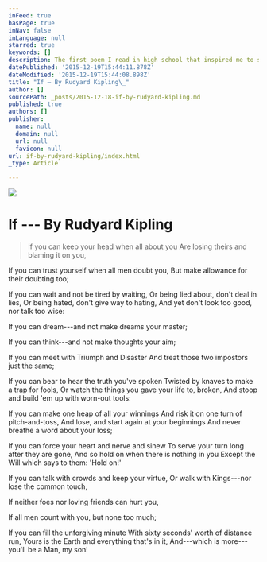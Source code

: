```yaml
---
inFeed: true
hasPage: true
inNav: false
inLanguage: null
starred: true
keywords: []
description: The first poem I read in high school that inspired me to start learning about personal development
datePublished: '2015-12-19T15:44:11.878Z'
dateModified: '2015-12-19T15:44:08.898Z'
title: "If — By Rudyard Kipling\_"
author: []
sourcePath: _posts/2015-12-18-if-by-rudyard-kipling.md
published: true
authors: []
publisher:
  name: null
  domain: null
  url: null
  favicon: null
url: if-by-rudyard-kipling/index.html
_type: Article

---
```

![](https://s3-us-west-2.amazonaws.com/the-grid-img/p/ad4d9684992c7ce989d5ece75c84e0efd69d1dda.jpg)

# If --- By Rudyard Kipling 
> 
> If you can keep your head when all about you Are losing theirs and blaming it on you, 

If you can trust yourself when all men doubt you, But make allowance for their doubting too; 

If you can wait and not be tired by waiting, Or being lied about, don't deal in lies, Or being hated, don't give way to hating, And yet don't look too good, nor talk too wise: 

If you can dream---and not make dreams your master; 

If you can think---and not make thoughts your aim; 

If you can meet with Triumph and Disaster And treat those two impostors just the same; 

If you can bear to hear the truth you've spoken Twisted by knaves to make a trap for fools, Or watch the things you gave your life to, broken, And stoop and build 'em up with worn-out tools: 

If you can make one heap of all your winnings And risk it on one turn of pitch-and-toss, And lose, and start again at your beginnings And never breathe a word about your loss; 

If you can force your heart and nerve and sinew To serve your turn long after they are gone, And so hold on when there is nothing in you Except the Will which says to them: 'Hold on!' 

If you can talk with crowds and keep your virtue, Or walk with Kings---nor lose the common touch, 

If neither foes nor loving friends can hurt you, 

If all men count with you, but none too much; 

If you can fill the unforgiving minute With sixty seconds' worth of distance run, Yours is the Earth and everything that's in it, And---which is more---you'll be a Man, my son!
